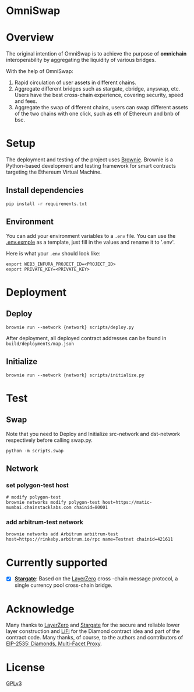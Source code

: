 # OmniSwap

# Overview

The original intention of OmniSwap is to achieve the purpose of **omnichain** interoperability by aggregating the liquidity of various bridges.

With the help of OmniSwap:
1. Rapid circulation of user assets in different chains.
2. Aggregate different bridges such as stargate, cbridge, anyswap, etc. Users have the best cross-chain experience, covering security, speed and fees.
3. Aggregate the swap of different chains, users can swap different assets of the two chains with one click, such as eth of Ethereum and bnb of bsc.

# Setup 

The deployment and testing of the project uses [Brownie](https://eth-brownie.readthedocs.io/en/stable/index.html).
Brownie is a Python-based development and testing framework for smart contracts targeting the Ethereum Virtual Machine.

## Install dependencies

~~~shell
pip install -r requirements.txt
~~~

## Environment

You can add your environment variables to a `.env` file. You can use the [.env.exmple](./.env.example) as a template, just fill in the values and rename it to '.env'. 

Here is what your `.env` should look like:
```shell
export WEB3_INFURA_PROJECT_ID=<PROJECT_ID>
export PRIVATE_KEY=<PRIVATE_KEY>
```

# Deployment

## Deploy 

~~~shell
brownie run --network {network} scripts/deploy.py
~~~

After deployment, all deployed contract addresses can be found in `build/deployments/map.json`


## Initialize

~~~shell
brownie run --network {network} scripts/initialize.py
~~~

# Test

## Swap

Note that you need to Deploy and Initialize src-network and dst-network respectively before calling swap.py.

~~~shell
python -m scripts.swap
~~~

## Network

### set polygon-test host

~~~shell
# modify polygon-test
brownie networks modify polygon-test host=https://matic-mumbai.chainstacklabs.com chainid=80001
~~~

### add arbitrum-test network

~~~shell
brownie networks add Arbitrum arbitrum-test host=https://rinkeby.arbitrum.io/rpc name=Testnet chainid=421611
~~~

# Currently supported

- [X] **[Stargate](https://stargate.finance/)**: Based on the [LayerZero](https://layerzero.network/) cross -chain message protocol, a single currency pool cross-chain bridge.

# Acknowledge
Many thanks to [LayerZero](https://layerzero.network/) and [Stargate](https://stargate.finance/) for the secure and reliable lower layer construction and [LiFi](https://li.fi/) for the Diamond contract idea and part of the contract code. Many thanks, of course, to the authors and contributors of [EIP-2535: Diamonds, Multi-Facet Proxy](https://eips.ethereum.org/EIPS/eip-2535).

# License
[GPLv3](./LICENSE)